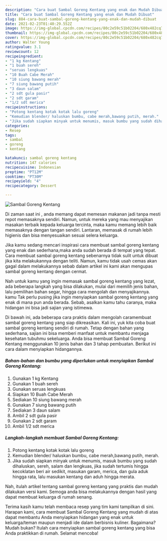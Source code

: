 ```yaml
---
description: "Cara buat Sambal Goreng Kentang yang enak dan Mudah Dibuat"
title: "Cara buat Sambal Goreng Kentang yang enak dan Mudah Dibuat"
slug: 884-cara-buat-sambal-goreng-kentang-yang-enak-dan-mudah-dibuat
date: 2021-02-23T01:40:29.552Z
image: https://img-global.cpcdn.com/recipes/80c2e59c51b02204/680x482cq70/sambal-goreng-kentang-foto-resep-utama.jpg
thumbnail: https://img-global.cpcdn.com/recipes/80c2e59c51b02204/680x482cq70/sambal-goreng-kentang-foto-resep-utama.jpg
cover: https://img-global.cpcdn.com/recipes/80c2e59c51b02204/680x482cq70/sambal-goreng-kentang-foto-resep-utama.jpg
author: Walter Young
ratingvalue: 3.1
reviewcount: 12
recipeingredient:
- "1 kg Kentang"
- "1 buah sereh"
- "seruas lengkuas"
- "10 Buah Cabe Merah"
- "10 siung bawang merah"
- "7 siung bawang putih"
- "3 daun salam"
- "2 sdt gula pasir"
- "2 sdt garam"
- "1/2 sdt merica"
recipeinstructions:
- "Potong kentang kotak kotak lalu goreng"
- "Kemudian blender/ haluskan bumbu, cabe merah,bawang putih, merah."
- "Jika sudah siapkan minyak untuk menumis, masuk bumbu yang sudah dihaluskan, sereh, salam dan lengkuas, jika sudah tertumis hingga kecoklatan beri air sedikit, masukan garam, merica, dan gula aduk hingga rata, lalu masukan kentang dan aduh hingga merata."
categories:
- Resep
tags:
- sambal
- goreng
- kentang

katakunci: sambal goreng kentang 
nutrition: 147 calories
recipecuisine: Indonesian
preptime: "PT12M"
cooktime: "PT30M"
recipeyield: "4"
recipecategory: Dessert

---
```



![Sambal Goreng Kentang](https://img-global.cpcdn.com/recipes/80c2e59c51b02204/680x482cq70/sambal-goreng-kentang-foto-resep-utama.jpg)

Di zaman  saat ini , anda memang dapat memesan makanan jadi tanpa mesti repot memasaknya sendiri. Namun, untuk mereka yang mau menyajikan masakan terbaik kepada keluarga tercinta, maka kamu memang lebih baik memasaknya dengan tangan sendiri. Lantaran, memasak di rumah lebih higienis dan bisa menyesuaikan sesuai selera keluarga.

Jika kamu sedang mencari inspirasi cara membuat sambal goreng kentang yang enak dan sederhana,maka anda sudah berada di tempat yang tepat. Cara membuat sambal goreng kentang  sebenarnya tidak sulit untuk dibuat jika kita melakukannya dengan teliti. Namun, kamu tidak usah cemas akan gagal dalam melakukannya 
sebab dalam artikel ini kami akan mengupas sambal goreng kentang dengan cermat.  



Nah untuk kamu yang ingin memasak sambal goreng kentang yang lezat, ada beberapa langkah yang bisa dilakukan, mulai dari memilih jenis bahan, lalu pemilihan bahan segar, hingga cara mengolah dan menyajikannya. kamu Tak perlu pusing jika ingin menyiapkan sambal goreng kentang yang enak di mana pun anda berada. Sebab, asalkan kamu  tahu caranya, maka hidangan ini bisa jadi sajian yang istimewa.

Di bawah ini, ada beberapa cara praktis  dalam mengolah caramembuat sambal goreng kentang yang siap dikreasikan. Kali ini, yuk kita coba buat sambal goreng kentang sendiri di rumah. Tetap dengan bahan yang sederhana, sajian ini bisa memberi manfaat untuk membantu menjaga kesehatan tubuhmu sekeluarga. Anda bisa membuat Sambal Goreng Kentang menggunakan 10 jenis bahan dan 3 tahap pembuatan. Berikut ini cara dalam menyiapkan hidangannya.

<!--inarticleads1-->

##### Bahan-bahan dan bumbu yang diperlukan untuk menyiapkan Sambal Goreng Kentang:

1. Gunakan 1 kg Kentang
1. Gunakan 1 buah sereh
1. Gunakan seruas lengkuas
1. Siapkan 10 Buah Cabe Merah
1. Sediakan 10 siung bawang merah
1. Gunakan 7 siung bawang putih
1. Sediakan 3 daun salam
1. Ambil 2 sdt gula pasir
1. Gunakan 2 sdt garam
1. Ambil 1/2 sdt merica




<!--inarticleads2-->

##### Langkah-langkah membuat Sambal Goreng Kentang:

1. Potong kentang kotak kotak lalu goreng
1. Kemudian blender/ haluskan bumbu, cabe merah,bawang putih, merah.
1. Jika sudah siapkan minyak untuk menumis, masuk bumbu yang sudah dihaluskan, sereh, salam dan lengkuas, jika sudah tertumis hingga kecoklatan beri air sedikit, masukan garam, merica, dan gula aduk hingga rata, lalu masukan kentang dan aduh hingga merata.




Nah, itulah artikel tentang  sambal goreng kentang  yang praktis dan mudah dilakukan versi kami. Semoga anda bisa melakukannya dengan hasil yang dapat membuat keluarga di rumah senang. 

Terima kasih kamu telah membaca resep yang tim kami tampilkan di sini. Harapan kami, cara membuat  Sambal Goreng Kentang yang mudah di atas dapat membantu Anda menyiapkan hidangan yang enak untuk keluarga/teman maupun menjadi ide dalam berbisnis kuliner. Bagaimana? Mudah bukan? Itulah cara menyiapkan sambal goreng kentang yang bisa Anda praktikkan di rumah. Selamat mencoba!

